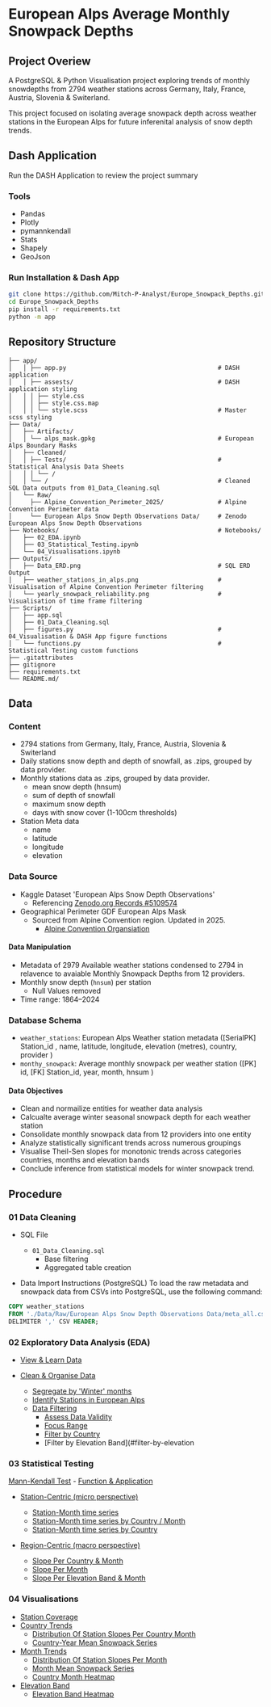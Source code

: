 # European Alps Average Monthly Snowpack Depths

## Project Overiew
A PostgreSQL & Python Visualisation project exploring trends of monthly snowdepths from 2794 weather stations across Germany, Italy, France, Austria, Slovenia & Switerland.

This project focused on isolating average snowpack depth across weather stations in the European Alps for future inferenital analysis of snow depth trends.

## Dash Application
Run the DASH Application to review the project summary

### Tools
- Pandas
- Plotly
- pymannkendall
- Stats
- Shapely
- GeoJson

### Run Installation & Dash App
``` bash  
git clone https://github.com/Mitch-P-Analyst/Europe_Snowpack_Depths.git
cd Europe_Snowpack_Depths
pip install -r requirements.txt
python -m app
```

## Repository Structure
```
├── app/                                                  
│   │ ├── app.py                                          # DASH application
│   │ ├── assests/                                        # DASH application styling
│   │ │ ├── style.css               
│   │ │ ├── style.css.map           
│   │ │ └── style.scss                                    # Master scss styling
├── Data/ 
│   ├── Artifacts/
│   │ └── alps_mask.gpkg                                  # European Alps Boundary Masks   
│   ├── Cleaned/       
│   │ ├── Tests/                                          # Statistical Analysis Data Sheets  
│   │ │ └── /
│   │ └── /                                               # Cleaned SQL Data outputs from 01_Data_Cleaning.sql
│   └── Raw/     
│     ├── Alpine_Convention_Perimeter_2025/               # Alpine Convention Perimeter data
│     └── European Alps Snow Depth Observations Data/     # Zenodo European Alps Snow Depth Observations
├── Notebooks/                                            # Notebooks/
│   ├── 02_EDA.ipynb
│   ├── 03_Statistical_Testing.ipynb
│   └── 04_Visualisations.ipynb
├── Outputs/  
│   ├── Data_ERD.png                                      # SQL ERD Output
│   ├── weather_stations_in_alps.png                      # Visualisation of Alpine Convention Perimeter filtering
│   └── yearly_snowpack_reliability.png                   # Visualisation of time frame filtering
├── Scripts/  
│   ├── app.sql
│   ├── 01_Data_Cleaning.sql
│   ├── figures.py                                        # 04_Visualisation & DASH App figure functions
│   └── functions.py                                      # Statistical Testing custom functions
├── .gitattributes
├── gitignore
├── requirements.txt
└── README.md/   

```

## Data 

### Content
- 2794 stations from Germany, Italy, France, Austria, Slovenia & Switerland
- Daily stations snow depth and depth of snowfall, as .zips, grouped by data provider. 
- Monthly stations data as .zips, grouped by data provider. 
  - mean snow depth (hnsum)
  - sum of depth of snowfall
  - maximum snow depth
  - days with snow cover (1-100cm thresholds)
- Station Meta data
  - name
  - latitude
  - longitude
  - elevation

### Data Source
- Kaggle Dataset 'European Alps Snow Depth Observations'
  - Referencing [Zenodo.org Records #5109574](https://zenodo.org/records/5109574)
- Geographical Perimeter GDF European Alps Mask 
  - Sourced from Alpine Convention region. Updated in 2025.
    - [Alpine Convention Organsiation](https://www.atlas.alpconv.org/layers/geonode_data:geonode:Alpine_Convention_Perimeter_2025)
   
#### Data Manipulation

- Metadata of 2979 Available weather stations condensed to 2794 in relavence to avaiable Monthly Snowpack Depths from 12 providers. 
- Monthly snow depth (`hnsum`) per station
  - Null Values removed
- Time range: 1864–2024

### Database Schema

- `weather_stations`: European Alps Weather station metadata
    ([SerialPK] Station_id ,
    name, 
    latitude, 
    longitude, 
    elevation (metres), 
    country, 
    provider )
- `monthy_snowpack`: Average monthly snowpack per weather station
    ([PK] id,
    [FK] Station_id,
    year,
    month,
    hnsum 
    )


#### Data Objectives
- Clean and normailize entities for weather data analysis
- Calcualte average winter seasonal snowpack depth for each weather station
- Consolidate monthly snowpack data from 12 providers into one entity
- Analyze statistically significant trends across numerous groupings
- Visualise Theil-Sen slopes for monotonic trends across categories countries, months and elevation bands
- Conclude inference from statistical models for winter snowpack trend.


## Procedure 

### 01 Data Cleaning

- SQL File
  - `01_Data_Cleaning.sql`
    - Base filtering
    - Aggregated table creation

- Data Import Instructions (PostgreSQL)
To load the raw metadata and snowpack data from CSVs into PostgreSQL, use the following command:

```sql
COPY weather_stations
FROM './Data/Raw/European Alps Snow Depth Observations Data/meta_all.csv'
DELIMITER ',' CSV HEADER;
```

### 02 Exploratory Data Analysis (EDA)

- [View & Learn Data](##view--learn-data)

- [Clean & Organise Data](##clean--organise-data)
    - [Segregate by 'Winter' months](#segregate-by-winter-months)
    - [Identify Stations in European Alps](#identify-stations-in-european-alps)
    - [Data Filtering](#data-filtering)
        - [Assess Data Validity](#assess-data-validity)
        - [Focus Range](#focus-range)
        - [Filter by Country](#filter-by-country)
        - [Filter by Elevation Band](#filter-by-elevation

### 03 Statistical Testing

  [Mann-Kendall Test](#mann_kendal-testing)
    - [Function & Application](#Function--Application)

- [Station-Centric (micro perspective)](#Station-Centric-(micro-perspective))
    - [Station-Month time series](#station-month-time-series)
    - [Station-Month time series by Country / Month](#station-month-time-series-by-country--month)
    - [Station-Month time series by Country](#station-month-time-series-by-country)

- [Region-Centric (macro perspective)](#region-centric-marco-perspective)
    - [Slope Per Country & Month](#slope-per-country-month) 
    - [Slope Per Month](#slope-per-month)
    - [Slope Per Elevation Band & Month](#slope-per-elevation-band--month)

### 04 Visualisations
  - [Station Coverage](#station-coverage-for-each-country) 
  - [Country Trends](#country-trends)
      - [Distribution Of Station Slopes Per Country Month](#distribution-of-station-slopes-per-country-month)
      - [Country-Year Mean Snowpack Series](#country-year-mean-snowpack-series)
  - [Month Trends](#month-trends)
      - [Distribution Of Station Slopes Per Month](#distribution-of-station-slopes-per-month)
      - [Month Mean Snowpack Series](#month-mean-snowpack-series)
      - [Country Month Heatmap](#country-month-heatmap)
  - [Elevation Band](#elevation-band-heatmap)
      - [Elevation Band Heatmap](#elevation-band-heatmap)


  
